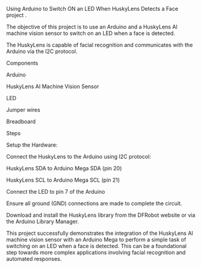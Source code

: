 Using Arduino to Switch ON an LED When HuskyLens Detects a Face project . 



The objective of this project is to use an Arduino  and a HuskyLens AI machine vision sensor to switch on an LED when a face is detected. 

The HuskyLens is capable of facial recognition and communicates with the Arduino via the I2C protocol.

Components

Arduino 

HuskyLens AI Machine Vision Sensor

LED

Jumper wires

Breadboard

Steps

Setup the Hardware:

Connect the HuskyLens to the Arduino  using I2C protocol:

HuskyLens SDA to Arduino Mega SDA (pin 20)

HuskyLens SCL to Arduino Mega SCL (pin 21)

Connect the LED to pin 7 of the Arduino  

Ensure all ground (GND) connections are made to complete the circuit.


Download and install the HuskyLens library from the DFRobot website or via the Arduino Library Manager.



This project successfully demonstrates the integration of the HuskyLens AI machine vision sensor with an Arduino Mega to perform a simple task of switching on an LED when a face is detected. This can be a foundational step towards more complex applications involving facial recognition and automated responses.

